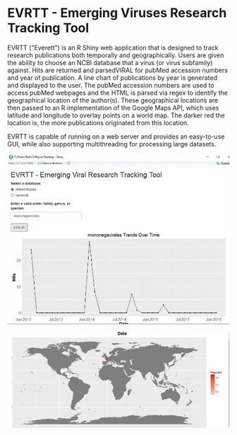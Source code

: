 # EVRTT - Emerging Viruses Research Tracking Tool

EVRTT ("Everett") is an R Shiny web application that is designed to track research publications 
both temporally and geographically. Users are given the ability to choose an NCBI database that 
a virus (or virus subfamily) against. Hits are returned and parsedVIRAL for pubMed accession 
numbers and year of publication. A line chart of publications by year is generated and displayed 
to the user. The pubMed accession numbers are used to access pubMed webpages and the HTML is 
parsed via regex to identify the geographical location of the author(s). These geographical 
locations are then passed to an R implementation of the Google Maps API, which uses latitude and 
longitude to overlay points on a world map. The darker red the location is, the more publications 
originated from this location. 

EVRTT is capable of running on a web server and provides an easy-to-use GUI, while also supporting 
multithreading for processing large datasets. 

![Line-chart](/Mononegairales_trends_over_time.jpg/)

![Map](/Mononegairales_date.jpg/)

